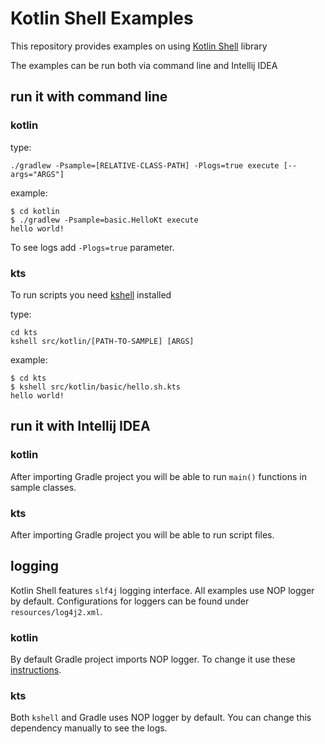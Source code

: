 # Kotlin Shell Examples
This repository provides examples on using [Kotlin Shell](https://github.com/jakubriegel/kotlin-shell) library

The examples can be run both via command line and Intellij IDEA

## run it with command line
### kotlin

type:
```shell
./gradlew -Psample=[RELATIVE-CLASS-PATH] -Plogs=true execute [--args="ARGS"]
```

example:
```shell
$ cd kotlin
$ ./gradlew -Psample=basic.HelloKt execute
hello world!
```

To see logs add `-Plogs=true` parameter.

### kts
To run scripts you need [kshell](https://github.com/jakubriegel/kshell) installed

type:
```shell
cd kts
kshell src/kotlin/[PATH-TO-SAMPLE] [ARGS]
```

example:
```shell
$ cd kts
$ kshell src/kotlin/basic/hello.sh.kts
hello world!
```

## run it with Intellij IDEA
### kotlin
After importing Gradle project you will be able to run `main()` functions in sample classes.

### kts
After importing Gradle project you will be able to run script files.

## logging
Kotlin Shell features `slf4j` logging interface. 
All examples use NOP logger by default. Configurations for loggers can be found under `resources/log4j2.xml`.

### kotlin
By default Gradle project imports NOP logger. To change it use these [instructions](#run-it-with-command-line).

### kts
Both `kshell` and Gradle uses NOP logger by default. You can change this dependency manually to see the logs.
